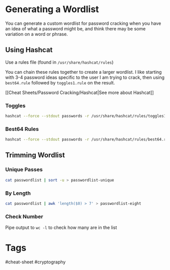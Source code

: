 # Generating a Wordlist

You can generate a custom wordlist for password cracking when you have an idea of what a password might be, and think there may be some variation on a word or phrase.

## Using Hashcat

Use a rules file (found in `/usr/share/hashcat/rules`)

You can chain these rules together to create a larger wordlist. I like starting with 3-4 password ideas specific to the user I am trying to crack, then using `best64.rule` followed by `toggles1.rule` on the result.

[[Cheat Sheets/Password Cracking/Hashcat|See more about Hashcat]]

### Toggles

```bash
hashcat --force --stdout passwords -r /usr/share/hashcat/rules/toggles1.rule > passwordlist
```

### Best64 Rules
```bash
hashcat --force --stdout passwords -r /usr/share/hashcat/rules/best64.rule > passwordlist
```

## Trimming Wordlist

### Unique Passes

```bash
cat passwordlist | sort -u > passwordlist-unique
```

### By Length

```bash
cat passwordlist | awk 'length($0) > 7' > passwordlist-eight
```

### Check Number

Pipe output to `wc -l` to check how many are in the list

# Tags

#cheat-sheet #cryptography 